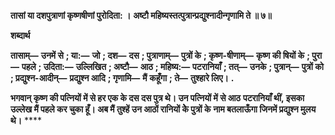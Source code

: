 **तासां या दशपुत्राणां कृष्णषीणां पुरोदिता: ।** **अष्टौ महिष्यस्तत्पुत्रान्प्रद्युश्नादीन्गृणामि ते ॥ ७॥** 

**शब्दार्थ** 

**तासाम्—** **उनमें से** **; या:—** **जो** **; दश—** **दस** **; पुत्राणाम्—** **पुत्रों के** **; कृष्ण-षीणाम्—** **कृष्ण की षियों के** **; पुरा—** **पहले** **; उदिता:—** **उल्लिखित** **; अष्टौ—** **आठ** **; महिष्य:—** **पटरानियाँ** **; तत्—** **उनके** **; पुत्रान्—** **पुत्रों को** **; प्रद्युश्न-आदीन्—** **प्रद्युश्न आदि** **; गृणामि—** **मैं** **कहूँगा** **; ते—** **तुश्हारे लिए।** **.** 

**भगवान् कृष्ण की पत्नियों में से हर एक के दस दस पुत्र थे। उन पत्नियों में से आठ** **पटरानियाँ थीं, इसका उल्लेख मैं पहले कर चुका हूँ। अब मैं तुश्हें उन आठों रानियों केेे पुत्रों के** **नाम बतलाऊँगा जिनमें प्रद्युश्न मुलय थे।** **** 